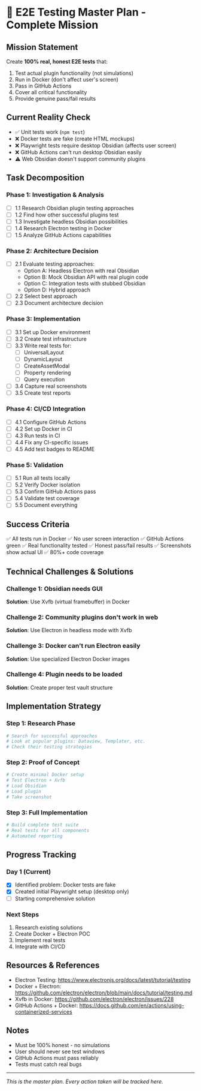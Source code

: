# 🎯 E2E Testing Master Plan - Complete Mission

## Mission Statement
Create **100% real, honest E2E tests** that:
1. Test actual plugin functionality (not simulations)
2. Run in Docker (don't affect user's screen)
3. Pass in GitHub Actions
4. Cover all critical functionality
5. Provide genuine pass/fail results

## Current Reality Check
- ✅ Unit tests work (`npm test`)
- ❌ Docker tests are fake (create HTML mockups)
- ❌ Playwright tests require desktop Obsidian (affects user screen)
- ❌ GitHub Actions can't run desktop Obsidian easily
- ⚠️ Web Obsidian doesn't support community plugins

## Task Decomposition

### Phase 1: Investigation & Analysis
- [ ] 1.1 Research Obsidian plugin testing approaches
- [ ] 1.2 Find how other successful plugins test
- [ ] 1.3 Investigate headless Obsidian possibilities
- [ ] 1.4 Research Electron testing in Docker
- [ ] 1.5 Analyze GitHub Actions capabilities

### Phase 2: Architecture Decision
- [ ] 2.1 Evaluate testing approaches:
  - Option A: Headless Electron with real Obsidian
  - Option B: Mock Obsidian API with real plugin code
  - Option C: Integration tests with stubbed Obsidian
  - Option D: Hybrid approach
- [ ] 2.2 Select best approach
- [ ] 2.3 Document architecture decision

### Phase 3: Implementation
- [ ] 3.1 Set up Docker environment
- [ ] 3.2 Create test infrastructure
- [ ] 3.3 Write real tests for:
  - [ ] UniversalLayout
  - [ ] DynamicLayout
  - [ ] CreateAssetModal
  - [ ] Property rendering
  - [ ] Query execution
- [ ] 3.4 Capture real screenshots
- [ ] 3.5 Create test reports

### Phase 4: CI/CD Integration
- [ ] 4.1 Configure GitHub Actions
- [ ] 4.2 Set up Docker in CI
- [ ] 4.3 Run tests in CI
- [ ] 4.4 Fix any CI-specific issues
- [ ] 4.5 Add test badges to README

### Phase 5: Validation
- [ ] 5.1 Run all tests locally
- [ ] 5.2 Verify Docker isolation
- [ ] 5.3 Confirm GitHub Actions pass
- [ ] 5.4 Validate test coverage
- [ ] 5.5 Document everything

## Success Criteria
✅ All tests run in Docker
✅ No user screen interaction
✅ GitHub Actions green
✅ Real functionality tested
✅ Honest pass/fail results
✅ Screenshots show actual UI
✅ 80%+ code coverage

## Technical Challenges & Solutions

### Challenge 1: Obsidian needs GUI
**Solution**: Use Xvfb (virtual framebuffer) in Docker

### Challenge 2: Community plugins don't work in web
**Solution**: Use Electron in headless mode with Xvfb

### Challenge 3: Docker can't run Electron easily
**Solution**: Use specialized Electron Docker images

### Challenge 4: Plugin needs to be loaded
**Solution**: Create proper test vault structure

## Implementation Strategy

### Step 1: Research Phase
```bash
# Search for successful approaches
# Look at popular plugins: Dataview, Templater, etc.
# Check their testing strategies
```

### Step 2: Proof of Concept
```bash
# Create minimal Docker setup
# Test Electron + Xvfb
# Load Obsidian
# Load plugin
# Take screenshot
```

### Step 3: Full Implementation
```bash
# Build complete test suite
# Real tests for all components
# Automated reporting
```

## Progress Tracking

### Day 1 (Current)
- [x] Identified problem: Docker tests are fake
- [x] Created initial Playwright setup (desktop only)
- [ ] Starting comprehensive solution

### Next Steps
1. Research existing solutions
2. Create Docker + Electron POC
3. Implement real tests
4. Integrate with CI/CD

## Resources & References
- Electron Testing: https://www.electronjs.org/docs/latest/tutorial/testing
- Docker + Electron: https://github.com/electron/electron/blob/main/docs/tutorial/testing.md
- Xvfb in Docker: https://github.com/electron/electron/issues/228
- GitHub Actions + Docker: https://docs.github.com/en/actions/using-containerized-services

## Notes
- Must be 100% honest - no simulations
- User should never see test windows
- GitHub Actions must pass reliably
- Tests must catch real bugs

---
*This is the master plan. Every action taken will be tracked here.*